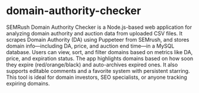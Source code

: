# domain-authority-checker

SEMRush Domain Authority Checker is a Node.js-based web application for analyzing domain authority and auction data from uploaded CSV files. It scrapes Domain Authority (DA) using Puppeteer from SEMrush, and stores domain info—including DA, price, and auction end time—in a MySQL database. Users can view, sort, and filter domains based on metrics like DA, price, and expiration status. The app highlights domains based on how soon they expire (red/orange/black) and auto-archives expired ones. It also supports editable comments and a favorite system with persistent starring. This tool is ideal for domain investors, SEO specialists, or anyone tracking expiring domains.
